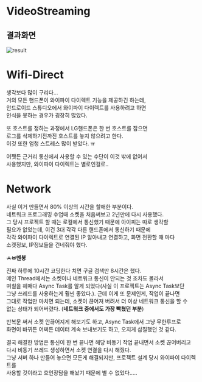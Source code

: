 # VideoStreaming

## 결과화면
![result](https://user-images.githubusercontent.com/50979183/90458094-5fce5f80-e138-11ea-897f-bbd9124f4ea1.png)


# Wifi-Direct
생각보다 많이 구리다...    
거의 모든 핸드폰이 와이파이 다이렉트 기능을 제공하긴 하는데,    
안드로이드 스튜디오에서 와이파이 다이렉트를 사용하려고 하면    
인식을 못하는 경우가 굉장히 많았다.    
    
또 호스트를 정하는 과정에서 LG핸드폰은 한 번 호스트를 잡으면    
로그를 삭제하기전까진 호스트를 놓지 않으려고 한다.    
이것 또한 엄청 스트레스 많이 받았다. ㅠ    
    
어쨋든 근거리 통신에서 사용할 수 있는 수단이 이것 밖에 없어서    
사용했지만, 와이파이 다이렉트는 별로인걸로..    
    
    
# Network
사실 이거 만들면서 80% 이상의 시간을 할애한 부분이다.    
네트워크 프로그래밍 수업때 소켓을 처음써보고 2년만에 다시 사용했다.    
그 당시 프로젝트 할 때는 로컬에서 통신했기 때문에 아이피는 따로 생각할    
필요가 없었는데, 이건 3대 각각 다른 핸드폰에서 통신하기 때문에    
각각 와이파이 다이렉트로 연결된 IP 알아내고 연결하고, 화면 전환할 때 마다    
소켓정보, IP정보들을 건네줘야 했다.    
    
**~~ㅅㅂ멘붕~~**    
    
진짜 하루에 10시간 코딩한다 치면 구글 검색만 8시간은 했다.    
메인 Thread에서는 소켓이나 네트워크 통신이 안되는 것 조차도 몰라서    
며칠을 헤매다 Async Task를 알게 되었다(사실 이 프로젝트는 Async Task보단    
그냥 쓰레드를 사용하는게 훨씬 좋았다.). 근데 이게 또 문제인게, 작업이 끝나면    
그대로 작업만 마치면 되는데, 소켓이 끊어져 버려서 더 이상 네트워크 통신을 할 수    
없는 상태가 되어버렸다. (**네트워크 중에서도 가장 빡쳤던 부분**)     
    
반복문 써서 소켓 안끊어지게 해보기도 하고, Async Task에서 그냥 무한루프로    
화면이 바뀌든 어쩌든 데이터 계속 보내보기도 하고, 오지게 삽질했던 것 같다.    
    
결국 해결한 방법은 통신이 한 번 끝나면 해당 비동기 작업 끝내면서 소켓 끊어버리고    
다시 비동기 쓰레드 생성하면서 소켓 연결을 다시 해줬다.    
그냥 서버 하나 만들어 놓으면 모든게 해결되지만, 프로젝트 설계 당시 와이파이 다이렉트를     
사용할 것이라고 호언장담을 해놨기 때문에 별 수 없었다.....    
